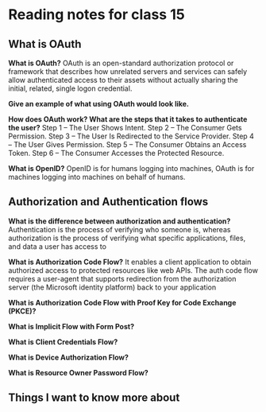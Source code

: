 # Reading notes for class 15

## What is OAuth

**What is OAuth?**
OAuth is an open-standard authorization protocol or framework that describes how unrelated servers and services can safely allow authenticated access to their assets without actually sharing the initial, related, single logon credential.

**Give an example of what using OAuth would look like.**

**How does OAuth work? What are the steps that it takes to authenticate the user?**
Step 1 – The User Shows Intent.
Step 2 – The Consumer Gets Permission.
Step 3 – The User Is Redirected to the Service Provider.
Step 4 – The User Gives Permission.
Step 5 – The Consumer Obtains an Access Token.
Step 6 – The Consumer Accesses the Protected Resource.

**What is OpenID?**
OpenID is for humans logging into machines, OAuth is for machines logging into machines on behalf of humans.

## Authorization and Authentication flows

**What is the difference between authorization and authentication?**
Authentication is the process of verifying who someone is, whereas authorization is the process of verifying what specific applications, files, and data a user has access to

**What is Authorization Code Flow?**
It enables a client application to obtain authorized access to protected resources like web APIs. The auth code flow requires a user-agent that supports redirection from the authorization server (the Microsoft identity platform) back to your application

**What is Authorization Code Flow with Proof Key for Code Exchange (PKCE)?**

**What is Implicit Flow with Form Post?**

**What is Client Credentials Flow?**

**What is Device Authorization Flow?**

**What is Resource Owner Password Flow?**

## Things I want to know more about
